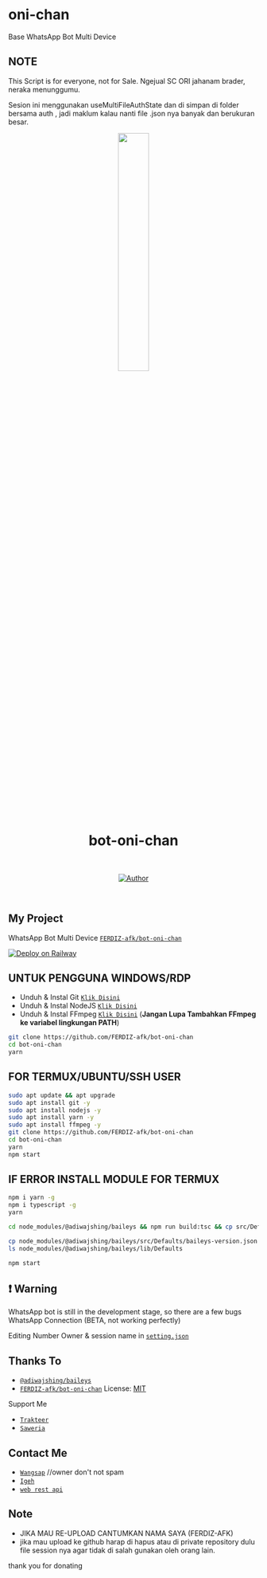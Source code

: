 # oni-chan
Base WhatsApp Bot Multi Device

## NOTE
This Script is for everyone, not for Sale.
Ngejual SC ORI jahanam brader, neraka menunggumu.

Sesion ini menggunakan useMultiFileAuthState dan di simpan di folder bersama auth , jadi maklum kalau nanti file .json nya banyak dan berukuran besar.

<p align="center">
	<img src="https://avatars.githubusercontent.com/u/69185890?v=4" width="35%" style="margin-left: auto;margin-right: auto;display: block;">
</p>
<h1 align="center">bot-oni-chan</h1>
<br>
<p align="center">
<a href="https://github.com/FERDIZ-afk"><img title="Author" src="https://img.shields.io/badge/AUTHOR-FERDIZ afk-orange.svg?style=for-the-badge&logo=github"></a>


</p>
<br>

## My Project
WhatsApp Bot Multi Device [`FERDIZ-afk/bot-oni-chan`](https://github.com/FERDIZ-afk/bot-oni-chan)

[![Deploy on Railway](https://railway.app/button.svg)](https://railway.app/template/yguFTy?referralCode=JDvWMF)

## UNTUK PENGGUNA WINDOWS/RDP

* Unduh & Instal Git [`Klik Disini`](https://git-scm.com/downloads)
* Unduh & Instal NodeJS [`Klik Disini`](https://nodejs.org/en/download)
* Unduh & Instal FFmpeg [`Klik Disini`](https://ffmpeg.org/download.html) (**Jangan Lupa Tambahkan FFmpeg ke variabel lingkungan PATH**)


```bash
git clone https://github.com/FERDIZ-afk/bot-oni-chan
cd bot-oni-chan
yarn
```


## FOR TERMUX/UBUNTU/SSH USER

```bash
sudo apt update && apt upgrade
sudo apt install git -y
sudo apt install nodejs -y
sudo apt install yarn -y
sudo apt install ffmpeg -y
git clone https://github.com/FERDIZ-afk/bot-oni-chan
cd bot-oni-chan
yarn
npm start
```

## IF ERROR INSTALL MODULE FOR TERMUX

```bash
npm i yarn -g
npm i typescript -g
yarn

cd node_modules/@adiwajshing/baileys && npm run build:tsc && cp src/Defaults/baileys-version.json lib/Defaults/baileys-version.json && cd /bot-oni-chan

cp node_modules/@adiwajshing/baileys/src/Defaults/baileys-version.json node_modules/@adiwajshing/baileys/lib/Defaults/baileys-version.json
ls node_modules/@adiwajshing/baileys/lib/Defaults

npm start 
```

## ❗ Warning
WhatsApp bot is still in the development stage, so there are a few bugs
WhatsApp Connection (BETA, not working perfectly)

Editing Number Owner & session name in [`setting.json`](https://github.com/FERDIZ-afk/bot-oni-chan/)


## Thanks To
* [`@adiwajshing/baileys`](https://github.com/adiwajshing/baileys/tree/master)
* [`FERDIZ-afk/bot-oni-chan`](https://github.com/FERDIZ-afk/bot-oni-chan)
License: [MIT](https://en.wikipedia.org/wiki/MIT_License)

Support Me
* [`Trakteer`](https://trakteer.id/FERDIZ-AFK/tip)
* [`Saweria`](https://saweria.co/Ferdizafk)

## Contact Me
* [`Wangsap`](https://wa.me/62878773955) //owner don't not spam
* [`Igeh`](https://instagram.com/ferdiz_afk)
* [`web rest api`](https://oni-chan.my.id/)


## Note
* JIKA MAU RE-UPLOAD CANTUMKAN NAMA SAYA (FERDIZ-AFK)
* jika mau upload ke github harap di hapus atau di private repository dulu file session nya agar tidak di salah gunakan oleh orang lain.

thank you for donating
